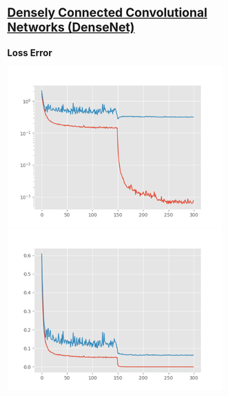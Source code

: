 # [Densely Connected Convolutional Networks (DenseNet)](https://arxiv.org/abs/1608.06993)

## Loss Error
<img src="result/loss.png" alt="loss" width="500"/><img src="result/error_rate.png" alt="error" width="500"/>